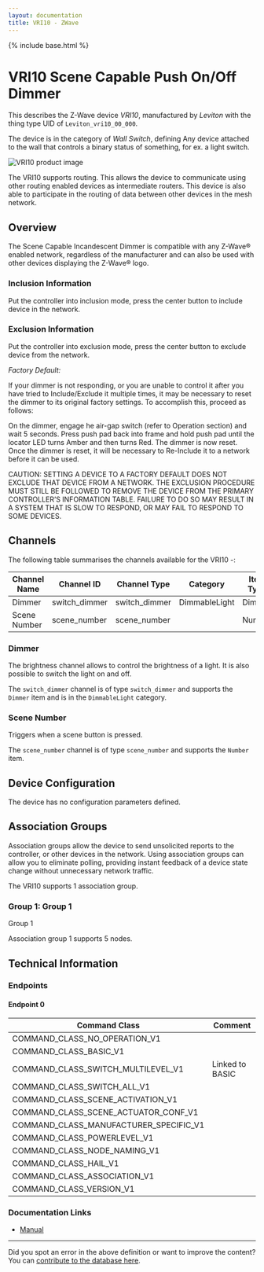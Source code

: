 ```yaml
---
layout: documentation
title: VRI10 - ZWave
---
```


{% include base.html %}

# VRI10 Scene Capable Push On/Off Dimmer
This describes the Z-Wave device *VRI10*, manufactured by *Leviton* with the thing type UID of ```Leviton_vri10_00_000```.

The device is in the category of *Wall Switch*, defining Any device attached to the wall that controls a binary status of something, for ex. a light switch.

![VRI10 product image](https://opensmarthouse.org/assets/zwave/attachments/873/61NiXlJEoPL--SL1000-.jpg)


The VRI10 supports routing. This allows the device to communicate using other routing enabled devices as intermediate routers.  This device is also able to participate in the routing of data between other devices in the mesh network.

## Overview

The Scene Capable Incandescent Dimmer is compatible with any Z-Wave® enabled network, regardless of the manufacturer and can also be used with other devices displaying the Z-Wave® logo.

### Inclusion Information

Put the controller into inclusion mode, press the center button to include device in the network.

### Exclusion Information

Put the controller into exclusion mode, press the center button to exclude device from the network.  
  
_Factory Default:_  
  
If your dimmer is not responding, or you are unable to control it after you have tried to Include/Exclude it multiple times, it may be necessary to reset the dimmer to its original factory settings. To accomplish this, proceed as follows:  
  
On the dimmer, engage he air-gap switch (refer to Operation section) and wait 5 seconds. Press push pad back into frame and hold push pad until the locator LED turns Amber and then turns Red. The dimmer is now reset. Once the dimmer is reset, it will be necessary to Re-Include it to a network before it can be used.  
  
CAUTION: SETTING A DEVICE TO A FACTORY DEFAULT DOES NOT EXCLUDE THAT DEVICE FROM A NETWORK. THE EXCLUSION PROCEDURE MUST STILL BE FOLLOWED TO REMOVE THE DEVICE FROM THE PRIMARY CONTROLLER’S INFORMATION TABLE. FAILURE TO DO SO MAY RESULT IN A SYSTEM THAT IS SLOW TO RESPOND, OR MAY FAIL TO RESPOND TO SOME DEVICES.

## Channels

The following table summarises the channels available for the VRI10 -:

| Channel Name | Channel ID | Channel Type | Category | Item Type |
|--------------|------------|--------------|----------|-----------|
| Dimmer | switch_dimmer | switch_dimmer | DimmableLight | Dimmer | 
| Scene Number | scene_number | scene_number |  | Number | 

### Dimmer
The brightness channel allows to control the brightness of a light.
            It is also possible to switch the light on and off.

The ```switch_dimmer``` channel is of type ```switch_dimmer``` and supports the ```Dimmer``` item and is in the ```DimmableLight``` category.

### Scene Number
Triggers when a scene button is pressed.

The ```scene_number``` channel is of type ```scene_number``` and supports the ```Number``` item.



## Device Configuration

The device has no configuration parameters defined.

## Association Groups

Association groups allow the device to send unsolicited reports to the controller, or other devices in the network. Using association groups can allow you to eliminate polling, providing instant feedback of a device state change without unnecessary network traffic.

The VRI10 supports 1 association group.

### Group 1: Group 1

Group 1

Association group 1 supports 5 nodes.

## Technical Information

### Endpoints

#### Endpoint 0

| Command Class | Comment |
|---------------|---------|
| COMMAND_CLASS_NO_OPERATION_V1| |
| COMMAND_CLASS_BASIC_V1| |
| COMMAND_CLASS_SWITCH_MULTILEVEL_V1| Linked to BASIC|
| COMMAND_CLASS_SWITCH_ALL_V1| |
| COMMAND_CLASS_SCENE_ACTIVATION_V1| |
| COMMAND_CLASS_SCENE_ACTUATOR_CONF_V1| |
| COMMAND_CLASS_MANUFACTURER_SPECIFIC_V1| |
| COMMAND_CLASS_POWERLEVEL_V1| |
| COMMAND_CLASS_NODE_NAMING_V1| |
| COMMAND_CLASS_HAIL_V1| |
| COMMAND_CLASS_ASSOCIATION_V1| |
| COMMAND_CLASS_VERSION_V1| |

### Documentation Links

* [Manual](https://www.opensmarthouse.org/zwavedatabase/873/VRI10-1LXManual.pdf)

---

Did you spot an error in the above definition or want to improve the content?
You can [contribute to the database here](https://www.opensmarthouse.org/zwavedatabase/873).
